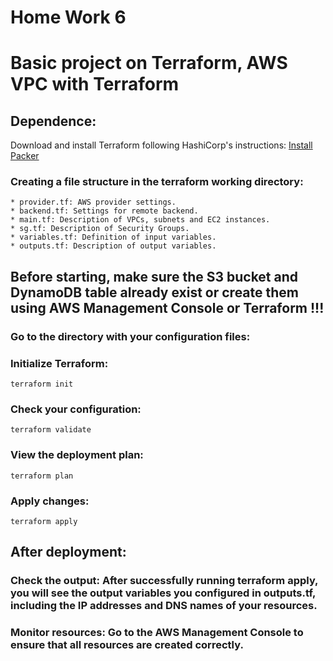 # Home Work 6

# Basic project on Terraform, AWS VPC with Terraform

## Dependence:

Download and install Terraform following HashiCorp's instructions: [Install Packer](https://developer.hashicorp.com/terraform/install)

### Creating a file structure in the terraform working directory:

```
* provider.tf: AWS provider settings.
* backend.tf: Settings for remote backend.
* main.tf: Description of VPCs, subnets and EC2 instances.
* sg.tf: Description of Security Groups.
* variables.tf: Definition of input variables.
* outputs.tf: Description of output variables.
```


## Before starting, make sure the S3 bucket and DynamoDB table already exist or create them using AWS Management Console or Terraform !!!

### Go to the directory with your configuration files:

### Initialize Terraform:

```
terraform init
```

### Check your configuration:

```
terraform validate
```

### View the deployment plan:

```
terraform plan
```

### Apply changes:

```
terraform apply
```

## After deployment:

### Check the output: After successfully running terraform apply, you will see the output variables you configured in outputs.tf, including the IP addresses and DNS names of your resources.

### Monitor resources: Go to the AWS Management Console to ensure that all resources are created correctly.

